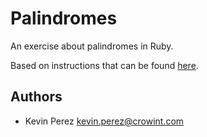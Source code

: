 Palindromes
===================

An exercise about palindromes in Ruby.

Based on instructions that can be found [here](https://gist.github.com/FerPerales/a210e65b729c342db7bf#file-description-txt).

Authors
-------
* Kevin Perez [kevin.perez@crowint.com](mailto:kevin.perez@crowdint.com)